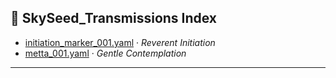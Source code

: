 
## 🌿 SkySeed_Transmissions Index

- [initiation_marker_001.yaml](./initiation_marker_001.yaml) · *Reverent Initiation*
- [metta_001.yaml](Poetry/written_by_chatgpt/metta_01.yaml) · *Gentle Contemplation*

---
